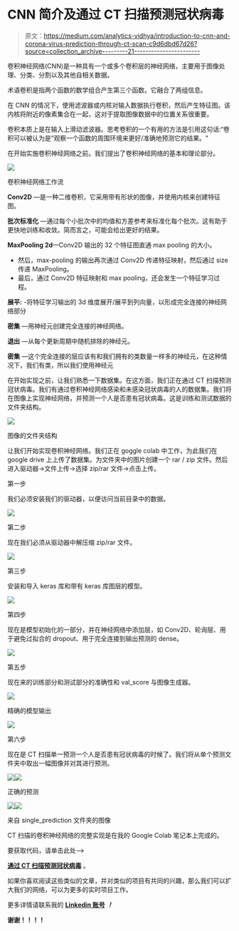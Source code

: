 # CNN 简介及通过 CT 扫描预测冠状病毒

> 原文：<https://medium.com/analytics-vidhya/introduction-to-cnn-and-corona-virus-prediction-through-ct-scan-c9d6dbd67d26?source=collection_archive---------21----------------------->

卷积神经网络(CNN)是一种具有一个或多个卷积层的神经网络，主要用于图像处理、分类、分割以及其他自相关数据。

术语卷积是指两个函数的数学组合产生第三个函数。它融合了两组信息。

在 CNN 的情况下，使用滤波器或内核对输入数据执行卷积，然后产生特征图。该内核将附近的像素集合在一起，这对于提取图像数据中的位置关系很重要。

卷积本质上是在输入上滑动滤波器。思考卷积的一个有用的方法是引用这句话:“卷积可以被认为是”观察一个函数的周围环境来更好/准确地预测它的结果。"

在开始实施卷积神经网络之前。我们提出了卷积神经网络的基本和理论部分。

![](img/d7e585483906dd3baba4a3f7f22b8d36.png)

卷积神经网络工作流

**Conv2D** —是一种二维卷积，它采用带有形状的图像，并使用内核来创建特征图。

**批次标准化** —通过每个小批次中的均值和方差参考来标准化每个批次。这有助于更快地训练和收敛。简而言之，可能会给出更好的结果。

**MaxPooling 2d**—Conv2D 输出的 32 个特征图直通 max pooling 的大小。

*   然后，max-pooling 的输出再次通过 Conv2D 传递特征映射，然后通过 size 传递 MaxPooling。
*   最后，通过 Conv2D 特征映射和 max pooling，还会发生一个特征学习过程。

**展平:** -将特征学习输出的 3d 维度展开/展平到列向量，以形成完全连接的神经网络部分

**密集** —用神经元创建完全连接的神经网络。

**退出** —从每个更新周期中随机排除的神经元。

**密集** —这个完全连接的层应该有和我们拥有的类数量一样多的神经元，在这种情况下，我们有类，所以我们使用神经元

在开始实现之前，让我们熟悉一下数据集。在这方面，我们正在通过 CT 扫描预测冠状病毒。我们有通过卷积神经网络感染和未感染冠状病毒的人的数据集。我们将在图像上实现神经网络，并预测一个人是否患有冠状病毒。这是训练和测试数据的文件夹结构。

![](img/2ab815954f0c406cad3a0efb0b018f8c.png)

图像的文件夹结构

让我们开始实现卷积神经网络。我们正在 goggle colab 中工作，为此我们在 google drive 上上传了数据集。为文件夹中的图片创建一个 rar / zip 文件。然后进入驱动器->文件上传->选择 zip/rar 文件->点击上传。

第一步

我们必须安装我们的驱动器，以便访问当前目录中的数据。

![](img/27ae4e9265b1fd58543c0e124ba88d41.png)

第二步

现在我们必须从驱动器中解压缩 zip/rar 文件。

![](img/459cdae15a299f86dc52b24f2f7245de.png)

第三步

安装和导入 keras 库和带有 keras 库图层的模型。

![](img/87c2a5ce76faee6b67265aa730803b23.png)

第四步

现在是模型初始化的一部分，并在神经网络中添加层，如 Conv2D、轮询层、用于避免过拟合的 dropout、用于完全连接到输出预测的 dense。

![](img/66f4451201766c9ea0206776ffe97973.png)

第五步

现在来的训练部分和测试部分的准确性和 val_score 与图像生成器。

![](img/af0e08ed862bcaf21033ddc1b71ae3ed.png)

精确的模型输出

![](img/20e4b31254581b265a1ce52fce18e589.png)

第六步

现在是 CT 扫描单一预测一个人是否患有冠状病毒的时候了。我们将从单个预测文件夹中取出一幅图像并对其进行预测。

![](img/ab290c0bebd123a39d17b802030fc8ab.png)![](img/a4ac4440f761657991e390a5cebb407f.png)

正确的预测

![](img/3e9ddaa1e371527cdf220fc5cc28ee84.png)![](img/38f3a50037af3a53b66af46ed10dc361.png)

来自 single_prediction 文件夹的图像

CT 扫描的卷积神经网络的完整实现是在我的 Google Colab 笔记本上完成的。

要获取代码，请单击此处-->

[**通过 CT 扫描预测冠状病毒**](https://colab.research.google.com/drive/1eHyLJci8O0-VeD3Iv1rRWqKFQzYqldDg) 。

如果你喜欢阅读这些类似的文章，并对类似的项目有共同的兴趣，那么我们可以扩大我们的网络，可以为更多的实时项目工作。

更多详情请联系我的 [**Linkedin 账号**](https://www.linkedin.com/in/karan-choudhary-9102b81a0/) ***！***

**谢谢！！！！**